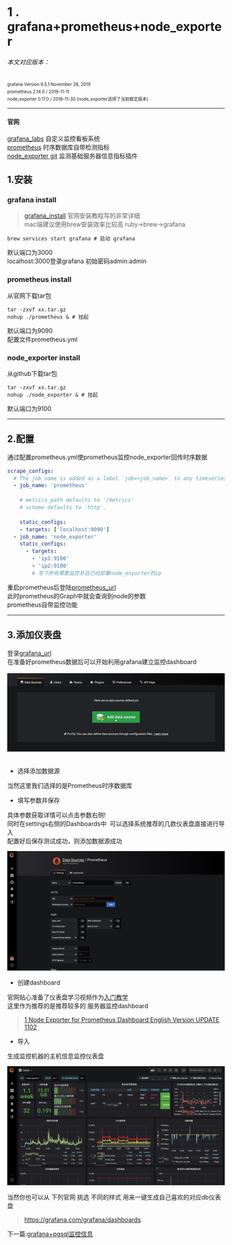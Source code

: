 # 1 . grafana+prometheus+node_exporter

<!-- 官网链接 -->
[grafana_labs]: https://grafana.com/grafana/

[prometheus]: https://prometheus.io/

[node_exporter git]: https://github.com/prometheus/node_exporter/releases/

[grafana_install]: https://grafana.com/docs/installation/

<!-- 具体本地链接 -->

[grafana_url]: http://localhost:3000

[prometheus_url]: http://localhost:9090

<!-- 下一篇链接 -->

[grafana+pgsql监控信息]: =。=

###### 本文对应版本：

<font size = 1>
grafana Version 6.5.1 November 28, 2019<br/>
prometheus 2.14.0 / 2019-11-11<br/>
node_exporter 0.17.0 / 2018-11-30 (node_exporter选择了当前稳定版本)
</font>
<!-- h5 err-->

* * *

#### 官网

[grafana_labs] 自定义监控看板系统<br/>
[prometheus] 时序数据库自带检测指标<br/>
[node_exporter git] 监测基础服务器信息指标插件<br/>

## 1.安装

### grafana install

> [grafana_install] 官网安装教程写的非常详细<br/>mac端建议使用brew安装效率比较高 ruby->brew->grafana

```shell
brew services start grafana # 启动 grafana
```

默认端口为3000<br/>
localhost:3000登录grafana 初始密码admin:admin

### prometheus install

从官网下载tar包

```shell
tar -zxvf xx.tar.gz
nohup ./prometheus & # 挂起
```

默认端口为9090<br/>
配置文件prometheus.yml

### node_exporter install

从github下载tar包

```shell
tar -zxvf xx.tar.gz
nohup ./node_exporter & # 挂起
```

默认端口为9100<br/>

* * *

## 2.配置

通过配置prometheus.yml使prometheus监控node_exporter回传时序数据

```yml
scrape_configs:
  # The job name is added as a label `job=<job_name>` to any timeseries scraped from this config.
  - job_name: 'prometheus'

    # metrics_path defaults to '/metrics'
    # scheme defaults to 'http'.

    static_configs:
    - targets: ['localhost:9090']
  - job_name: 'node_exporter'
    static_configs:
      - targets:
        - 'ip1:9100'
        - 'ip2:9100'
        # 写下所有需要监控并且已经部署node_exporter的ip
```

重启prometheus后登陆[prometheus_url]<br/>
此时prometheus的Graph中就会查询到node的参数<br/>
prometheus自带监控功能

* * *

## 3.添加仪表盘

登录[grafana_url]<br/>
在准备好prometheus数据后可以开始利用grafana建立监控dashboard<br/>
<br/>
![avatar](./add-datasource.png)
<br/>
<br/>

-   选择添加数据源<br/>

当然这里我们选择的是Prometheus时序数据库<br/>

-   填写参数并保存<br/>

具体参数获取详情可以点击参数右侧!<br/>
同时在settings右侧的Dashboards中  可以选择系统推荐的几款仪表盘直接进行导入<br/>
配置好后保存测试成功，则添加数据源成功

![avatar](./prome_select.jpg)

-   创建dashboard<br/>

官网贴心准备了仪表盘学习视频作为[入门教学](https://www.youtube.com/watch?v=sKNZMtoSHN4&index=7&list=PLDGkOdUX1Ujo3wHw9-z5Vo12YLqXRjzg2)<br/>
这里作为推荐的是推荐较多的 服务器监控dashboard<br/>

> [1 Node Exporter for Prometheus Dashboard English Version UPDATE 1102](https://grafana.com/grafana/dashboards/11074)

-   导入<br/>

生成监控机器的主机信息监控仪表盘<br/>

![a](end_pic.jpg)

当然你也可以从 下列官网 挑选 不同的样式 用来一键生成自己喜欢的对应db仪表盘

> <https://grafana.com/grafana/dashboards>

下一篇:[grafana+pgsql监控信息]
